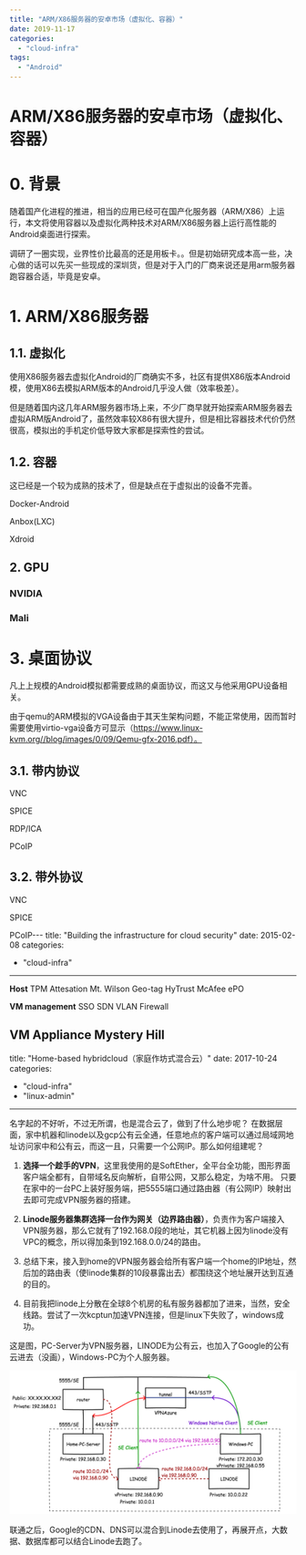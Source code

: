 ```yaml
---
title: "ARM/X86服务器的安卓市场（虚拟化、容器）"
date: 2019-11-17
categories: 
  - "cloud-infra"
tags:
  - "Android"
---
```


# ARM/X86服务器的安卓市场（虚拟化、容器）

# 0. 背景

随着国产化进程的推进，相当的应用已经可在国产化服务器（ARM/X86）上运行，本文将使用容器以及虚拟化两种技术对ARM/X86服务器上运行高性能的Android桌面进行探索。

调研了一圈实现，业界性价比最高的还是用板卡。。但是初始研究成本高一些，决心做的话可以先买一些现成的深圳货，但是对于入门的厂商来说还是用arm服务器跑容器合适，毕竟是安卓。

# 1. ARM/X86服务器

## 1.1. 虚拟化

使用X86服务器去虚拟化Android的厂商确实不多，社区有提供X86版本Android模，使用X86去模拟ARM版本的Android几乎没人做（效率极差）。

但是随着国内这几年ARM服务器市场上来，不少厂商早就开始探索ARM服务器去虚拟ARM版Android了，虽然效率较X86有很大提升，但是相比容器技术代价仍然很高，模拟出的手机定价低导致大家都是探索性的尝试。

## 1.2. 容器

这已经是一个较为成熟的技术了，但是缺点在于虚拟出的设备不完善。

Docker-Android

Anbox(LXC)

Xdroid

## 2. GPU

### NVIDIA

### Mali

# 3. 桌面协议

凡上上规模的Android模拟都需要成熟的桌面协议，而这又与他采用GPU设备相关。

由于qemu的ARM模拟的VGA设备由于其天生架构问题，不能正常使用，因而暂时需要使用virtio-vga设备方可显示（https://www.linux-kvm.org//blog/images/0/09/Qemu-gfx-2016.pdf）。

## 3.1. 带内协议

VNC

SPICE

RDP/ICA

PCoIP

## 3.2. 带外协议

VNC

SPICE

PCoIP---
title: "Building the infrastructure for cloud security"
date: 2015-02-08
categories: 
  - "cloud-infra"
---

**Host** TPM Attesation Mt. Wilson Geo-tag HyTrust McAfee ePO

**VM management** SSO SDN VLAN Firewall

**VM Appliance** Mystery Hill
---
title: "Home-based hybridcloud（家庭作坊式混合云）"
date: 2017-10-24
categories: 
  - "cloud-infra"
  - "linux-admin"
---

名字起的不好听，不过无所谓，也是混合云了，做到了什么地步呢？ 在数据层面，家中机器和linode以及gcp公有云全通，任意地点的客户端可以通过局域网地址访问家中和公有云，而这一且，只需要一个公网IP。那么如何组建呢？

1. **选择一个趁手的VPN**，这里我使用的是SoftEther，全平台全功能，图形界面客户端全都有，自带域名反向解析，自带公网，又那么稳定，为啥不用。 只要在家中的一台PC上装好服务端，把5555端口通过路由器（有公网IP）映射出去即可完成VPN服务器的搭建。

2. **Linode服务器集群选择一台作为网关（边界路由器）**，负责作为客户端接入VPN服务器，那么它就有了192.168.0段的地址，其它机器上因为linode没有VPC的概念，所以得加条到192.168.0.0/24的路由。

3. 总结下来，接入到home的VPN服务器会给所有客户端一个home的IP地址，然后加的路由表（使linode集群的10段暴露出去）都围绕这个地址展开达到互通的目的。

4. 目前我把linode上分散在全球8个机房的私有服务器都加了进来，当然，安全线路。尝试了一次kcptun加速VPN连接，但是linux下失败了，windows成功。

这是图，PC-Server为VPN服务器，LINODE为公有云，也加入了Google的公有云进去（没画），Windows-PC为个人服务器。

[![](/blog/images/homebasedhybridcloud-1.png)](https://blog.lofyer.org/wp-content/uploads/homebasedhybridcloud-1.png)

联通之后，Google的CDN、DNS可以混合到Linode去使用了，再展开点，大数据、数据库都可以结合Linode去跑了。